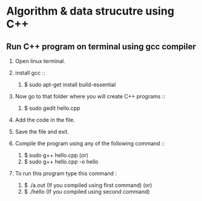 # Algorithm & data strucutre using C++

##  Run C++ program on terminal using gcc compiler 

1. Open linux terminal.
2. install gcc     ::
   1.  $ sudo apt-get install build-essential 
3. Now go to that folder where you will create C++ programs     ::
   1. $ sudo gedit hello.cpp 
4. Add the code in the file.
5. Save the file and exit.
6. Compile the program using any of the following command ::
   1.    $ sudo g++ hello.cpp           (or)
   2.    $ sudo g++ hello.cpp -o hello
             
7. To run this program type this command  :
   1.  $ ./a.out (If you compiled using first command)       (or)
    2.  $ ./hello (If you compiled using second command)

